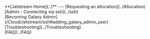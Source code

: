 <div class='linkbox'>
**[Jetstream Home](..)**
---
[Requesting an allocation](../Allocation)<br />
[Admin - Connecting via ssh](../ssh)<br />
[Becoming Galaxy Admin](/Cloud/Jetstream/ssh#adding_galaxy_admin_user)<br />
[Troubleshooting](../Troubleshooting)<br />
[FAQ](../FAQ)<br />
</div>
